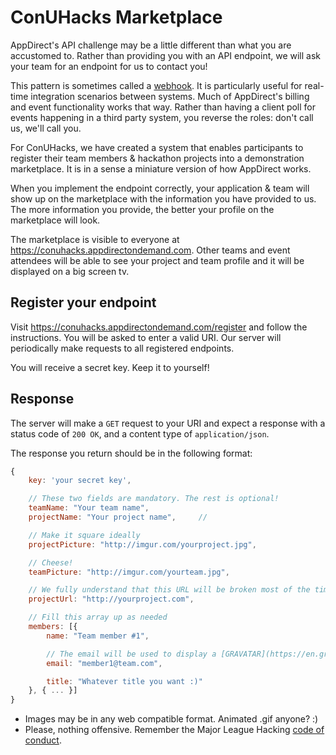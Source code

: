 # ConUHacks Marketplace

AppDirect's API challenge may be a little different than what you are accustomed to. Rather than providing you with an API endpoint, we will ask your team for an endpoint for us to contact you!

This pattern is sometimes called a [webhook](https://en.wikipedia.org/wiki/Webhook). It is particularly useful for real-time integration scenarios between systems. Much of AppDirect's billing and event functionality works that way. Rather than having a client poll for events happening in a third party system, you reverse the roles: don't call us, we'll call you.

For ConUHacks, we have created a system that enables participants to register their team members & hackathon projects into a demonstration marketplace. It is in a sense a miniature version of how AppDirect works.

When you implement the endpoint correctly, your application & team will show up on the marketplace with the information you have provided to us. The more information you provide, the better your profile on the marketplace will look.

The marketplace is visible to everyone at https://conuhacks.appdirectondemand.com. Other teams and event attendees will be able to see your project and team profile and it will be displayed on a big screen tv.

## Register your endpoint

Visit https://conuhacks.appdirectondemand.com/register and follow the instructions. You will be asked to enter a valid URI. Our server will periodically make requests to all registered endpoints.

You will receive a secret key. Keep it to yourself!

## Response

The server will make a `GET` request to your URI and expect a response with a status code of `200 OK`, and a content type of `application/json`.

The response you return should be in the following format:

```javascript
{
	key: 'your secret key',

	// These two fields are mandatory. The rest is optional!
	teamName: "Your team name",
	projectName: "Your project name",     //

	// Make it square ideally
	projectPicture: "http://imgur.com/yourproject.jpg",

	// Cheese!
	teamPicture: "http://imgur.com/yourteam.jpg",

	// We fully understand that this URL will be broken most of the time :)
	projectUrl: "http://yourproject.com",

	// Fill this array up as needed
	members: [{
		name: "Team member #1",

		// The email will be used to display a [GRAVATAR](https://en.gravatar.com/)
		email: "member1@team.com",

		title: "Whatever title you want :)"
	}, { ... }]
}
```

- Images may be in any web compatible format. Animated .gif anyone? :)
- Please, nothing offensive. Remember the Major League Hacking [code of conduct](http://static.mlh.io/docs/mlh-code-of-conduct.pdf).
